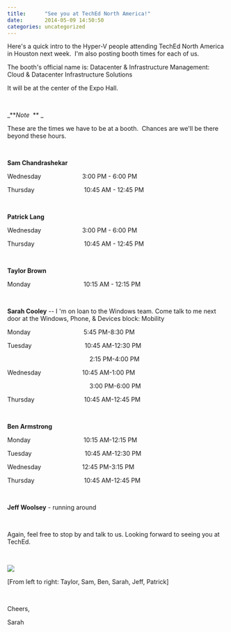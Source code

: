 ```yaml
---
title:      "See you at TechEd North America!"
date:       2014-05-09 14:50:50
categories: uncategorized
---
```

Here's a quick intro to the Hyper-V people attending TechEd North America in Houston next week.  I'm also posting booth times for each of us.

The booth's official name is: Datacenter & Infrastructure Management: Cloud & Datacenter Infrastructure Solutions

It will be at the center of the Expo Hall.

 

_***Note*  ** _

These are the times we have to be at a booth.  Chances are we'll be there beyond these hours.

 

**Sam Chandrashekar**

Wednesday                        3:00 PM - 6:00 PM 

Thursday                             10:45 AM - 12:45 PM

 

**Patrick Lang**

Wednesday                        3:00 PM - 6:00 PM 

Thursday                             10:45 AM - 12:45 PM

 

**Taylor Brown**

Monday                               10:15 AM - 12:15 PM

 

**Sarah Cooley** \-- I 'm on loan to the Windows team. Come talk to me next door at the Windows, Phone, & Devices block: Mobility

Monday                               5:45 PM-8:30 PM 

Tuesday                               10:45 AM-12:30 PM

                                                2:15 PM-4:00 PM 

Wednesday                        10:45 AM-1:00 PM 

                                                3:00 PM-6:00 PM 

Thursday                             10:45 AM-12:45 PM 

 

**Ben Armstrong**

Monday                               10:15 AM-12:15 PM

Tuesday                               10:45 AM-12:30 PM

Wednesday                        12:45 PM-3:15 PM

Thursday                             10:45 AM-12:45 PM

 

**Jeff Woolsey** \- running around

 

Again, feel free to stop by and talk to us. Looking forward to seeing you at TechEd.

 

[![ ](https://msdnshared.blob.core.windows.net/media/TNBlogsFS/prod.evol.blogs.technet.com/CommunityServer.Blogs.Components.WeblogFiles/00/00/00/50/45/HyperVatTechEd.JPG)](https://msdnshared.blob.core.windows.net/media/TNBlogsFS/prod.evol.blogs.technet.com/CommunityServer.Blogs.Components.WeblogFiles/00/00/00/50/45/HyperVatTechEd.JPG)  


[From left to right: Taylor, Sam, Ben, Sarah, Jeff, Patrick]

 

Cheers,

Sarah
